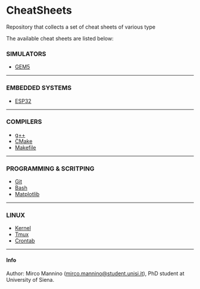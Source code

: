 # CheatSheets
Repository that collects a set of cheat sheets of various type

The available cheat sheets are listed below:

<!-- Simulators table -->
### SIMULATORS
* [GEM5](./gem5.md)

---

<!-- Embedded systems -->
### EMBEDDED SYSTEMS 
* [ESP32](./esp32.md)

---

<!-- Compilers table -->
### COMPILERS
* [g++](./g++.md)
* [CMake](./cmake.md)
* [Makefile](./makefile.md)

---

<!-- Programming/Scripting table -->
### PROGRAMMING & SCRITPING
* [Git](./git.md)
* [Bash](./bash.md)
* [Matplotlib](./matplotlib.md)

--- 

### LINUX 
* [Kernel](./kernel.md)
* [Tmux](./tmux.md)
* [Crontab](./crontab.md)

---

#### Info
Author: Mirco Mannino (<mirco.mannino@student.unisi.it>), PhD student at University of Siena.

